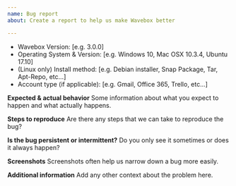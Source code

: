 ```yaml
---
name: Bug report
about: Create a report to help us make Wavebox better

---
```


* Wavebox Version: [e.g. 3.0.0]
* Operating System & Version: [e.g. Windows 10, Mac OSX 10.3.4, Ubuntu 17.10]
* (Linux only) Install method: [e.g. Debian installer, Snap Package, Tar, Apt-Repo, etc...]
* Account type (if applicable): [e.g. Gmail, Office 365, Trello, etc...]

**Expected & actual behavior**
Some information about what you expect to happen and what actually happens.

**Steps to reproduce**
Are there any steps that we can take to reproduce the bug?

**Is the bug persistent or intermittent?**
Do you only see it sometimes or does it always happen?

**Screenshots**
Screenshots often help us narrow down a bug more easily.

**Additional information**
Add any other context about the problem here.
